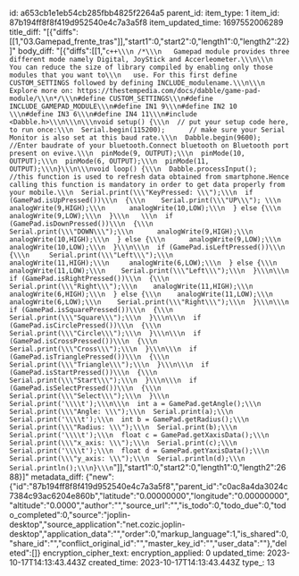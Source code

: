 id: a653cb1e1eb54cb285fbb4825f2264a5
parent_id: 
item_type: 1
item_id: 87b194ff8f8f419d952540e4c7a3a5f8
item_updated_time: 1697552006289
title_diff: "[{\"diffs\":[[1,\"03.Gamepad_frente_tras\"]],\"start1\":0,\"start2\":0,\"length1\":0,\"length2\":22}]"
body_diff: "[{\"diffs\":[[1,\"````c++\\\n /*\\\n   Gamepad module provides three different mode namely Digital, JoyStick and Accerleometer.\\\n\\\n   You can reduce the size of library compiled by enabling only those modules that you want to\\\n   use. For this first define CUSTOM_SETTINGS followed by defining INCLUDE_modulename.\\\n\\\n   Explore more on: https://thestempedia.com/docs/dabble/game-pad-module/\\\n*/\\\n#define CUSTOM_SETTINGS\\\n#define INCLUDE_GAMEPAD_MODULE\\\n#define IN1 9\\\n#define IN2 10    \\\n#define IN3 6\\\n#define IN4 11\\\n#include <Dabble.h>\\\n\\\n\\\nvoid setup() {\\\n  // put your setup code here, to run once:\\\n  Serial.begin(115200);      // make sure your Serial Monitor is also set at this baud rate.\\\n  Dabble.begin(9600);       //Enter baudrate of your bluetooth.Connect bluetooth on Bluetooth port present on evive.\\\n  pinMode(9, OUTPUT);\\\n  pinMode(10, OUTPUT);\\\n  pinMode(6, OUTPUT);\\\n  pinMode(11, OUTPUT);\\\n}\\\n\\\nvoid loop() {\\\n  Dabble.processInput();             //this function is used to refresh data obtained from smartphone.Hence calling this function is mandatory in order to get data properly from your mobile.\\\n  Serial.print(\\\"KeyPressed: \\\");\\\n  if (GamePad.isUpPressed())\\\n  {\\\n    Serial.print(\\\"UP\\\"); \\\n      analogWrite(9,HIGH);\\\n      analogWrite(10,LOW);\\\n  } else {\\\n      analogWrite(9,LOW);\\\n  }\\\n   \\\n  if (GamePad.isDownPressed())\\\n  {\\\n    Serial.print(\\\"DOWN\\\");\\\n      analogWrite(9,HIGH);\\\n      analogWrite(10,HIGH);\\\n  } else {\\\n      analogWrite(9,LOW);\\\n      analogWrite(10,LOW);\\\n  }\\\n\\\n  if (GamePad.isLeftPressed())\\\n  {\\\n     Serial.print(\\\"Left\\\");\\\n     analogWrite(11,HIGH);\\\n     analogWrite(6,LOW);\\\n  } else {\\\n    analogWrite(11,LOW);\\\n    Serial.print(\\\"Left\\\");\\\n  }\\\n\\\n  if (GamePad.isRightPressed())\\\n  {\\\n    Serial.print(\\\"Right\\\");\\\n    analogWrite(11,HIGH);\\\n    analogWrite(6,HIGH);\\\n  } else {\\\n    analogWrite(11,LOW);\\\n    analogWrite(6,LOW);\\\n    Serial.print(\\\"Right\\\");\\\n  }\\\n\\\n  if (GamePad.isSquarePressed())\\\n  {\\\n    Serial.print(\\\"Square\\\");\\\n  }\\\n\\\n  if (GamePad.isCirclePressed())\\\n  {\\\n    Serial.print(\\\"Circle\\\");\\\n  }\\\n\\\n  if (GamePad.isCrossPressed())\\\n  {\\\n    Serial.print(\\\"Cross\\\");\\\n  }\\\n\\\n  if (GamePad.isTrianglePressed())\\\n  {\\\n    Serial.print(\\\"Triangle\\\");\\\n  }\\\n\\\n  if (GamePad.isStartPressed())\\\n  {\\\n    Serial.print(\\\"Start\\\");\\\n  }\\\n\\\n  if (GamePad.isSelectPressed())\\\n  {\\\n    Serial.print(\\\"Select\\\");\\\n  }\\\n  Serial.print('\\\\t');\\\n\\\n  int a = GamePad.getAngle();\\\n  Serial.print(\\\"Angle: \\\");\\\n  Serial.print(a);\\\n  Serial.print('\\\\t');\\\n  int b = GamePad.getRadius();\\\n  Serial.print(\\\"Radius: \\\");\\\n  Serial.print(b);\\\n  Serial.print('\\\\t');\\\n  float c = GamePad.getXaxisData();\\\n  Serial.print(\\\"x_axis: \\\");\\\n  Serial.print(c);\\\n  Serial.print('\\\\t');\\\n  float d = GamePad.getYaxisData();\\\n  Serial.print(\\\"y_axis: \\\");\\\n  Serial.println(d);\\\n  Serial.println();\\\n}\\\n````\"]],\"start1\":0,\"start2\":0,\"length1\":0,\"length2\":2688}]"
metadata_diff: {"new":{"id":"87b194ff8f8f419d952540e4c7a3a5f8","parent_id":"c0ac8a4da3024c7384c93ac6204e860b","latitude":"0.00000000","longitude":"0.00000000","altitude":"0.0000","author":"","source_url":"","is_todo":0,"todo_due":0,"todo_completed":0,"source":"joplin-desktop","source_application":"net.cozic.joplin-desktop","application_data":"","order":0,"markup_language":1,"is_shared":0,"share_id":"","conflict_original_id":"","master_key_id":"","user_data":""},"deleted":[]}
encryption_cipher_text: 
encryption_applied: 0
updated_time: 2023-10-17T14:13:43.443Z
created_time: 2023-10-17T14:13:43.443Z
type_: 13